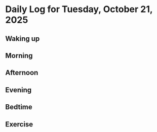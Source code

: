 # Daily Log for Tuesday, October 21, 2025

## Waking up

## Morning

## Afternoon

## Evening

## Bedtime

## Exercise
